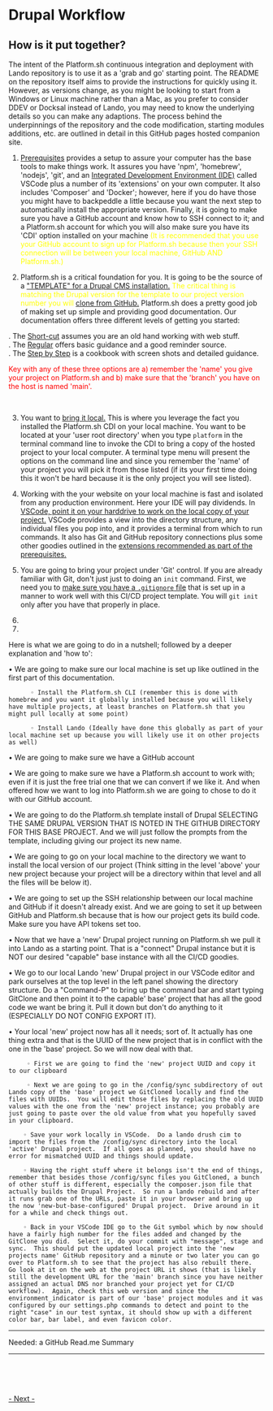 
# Drupal Workflow
## How is it put together?

The intent of the Platform.sh continuous integration and deployment with Lando repository is to use it as a 'grab and go' starting point.  The README on the repository itself aims to provide the instructions for quickly using it.  However, as versions change, as you might be looking to start from a Windows or Linux machine rather than a Mac, as you prefer to consider DDEV or Docksal instead of Lando, you may need to know the underlying details so you can make any adaptions.  The process behind the underpinnings of the repository and the code modification, starting modules additions, etc. are outlined in detail in this GitHub pages hosted companion site.

1) [Prerequisites](../cicd/prerequisites.md) provides a setup to assure your computer has the base tools to make things work.  It assures you have 'npm', 'homebrew', 'nodejs', 'git', and an [Integrated Development Environment (IDE)](../book/ide.md) called VSCode plus a number of its 'extensions' on your own computer.  It also includes 'Composer' and 'Docker'; however, here if you do have those you might have to backpeddle a little because you want the next step to automatically install the appropriate version.  Finally, it is going to make sure you have a GitHub account and know how to SSH connect to it; and a Platform.sh account for which you will also make sure you have its 'CDI' option installed on your machine <font color=yellow> (It is recommended that you use your GitHub account to sign up for Platform.sh because then your SSH connection will be between your local machine, GitHub AND Platform.sh.)</font> 

2) Platform.sh is a critical foundation for you.   It is going to be the source of a ["TEMPLATE" for a Drupal CMS installation.](platformshdrupal.md)  <font color=yellow> The critical thing is matching the Drupal version for the template to our project version number you will </font> [clone from GitHub.](https://github.com/RightsandWrongsgit/initial-test-of-platform-ci-with-lando)   Platform.sh does a pretty good job of making set up simple and providing good documentation.  Our documentation offers three different levels of getting you started:

  . The [Short-cut](../cicd/platformshdrupal.md#short-cut-approach) assumes you are an old hand working with web stuff.  
  . The [Regular](../cicd/platformshdrupal.md#regular-approach) offers basic guidance and a good reminder source.  
  . The [Step by Step](../cicd/platformshdrupal.md#step-by-step) is a cookbook with screen shots and detailed guidance. 
  
<font color=red>Key with any of these three options are a) remember the 'name' you give your project on Platform.sh and b) make sure that the 'branch' you have on the host is named 'main'.</font>

<br>

3) You want to [bring it local.](cicd/bringitlocal.md)  This is where you leverage the fact you installed the Platform.sh CDI on your local machine.  You want to be located at your 'user root directory' when you type `platform` in the terminal command line to invoke the CDI to bring a copy of the hosted project to your local computer.  A terminal type menu will present the options on the command line and since you remember the 'name' of your project you will pick it from those listed (if its your first time doing this it won't be hard because it is the only project you will see listed).
 
4) Working with the your website on your local machine is fast and isolated from any production environment.  Here your IDE will pay dividends.  In [VSCode, point it on your harddrive to work on the local copy of your project.](vscodedrupallocal.md)  VSCode provides a view into the directory structure, any individual files you pop into, and it provides a terminal from which to run commands.  It also has Git and GitHub repository connections plus some other goodies outlined in the [extensions recommended as part of the prerequisites.](cicd/prerequisites.md#vscode-extensions)

5) You are going to bring your project under 'Git' control.  If you are already familiar with Git, don't just just to doing an `init` command.  First, we need you to [make sure you have a `.gitignore` file](cicd/gitignore.md) that is set up in a manner to work well with this CI/CD project template.  You will `git init` only after you have that properly in place. 

6) 
7) 





Here is what we are going to do in a nutshell; followed by a deeper explanation and 'how to':

  • We are going to make sure our local machine is set up like outlined in the first part of this documentation.
  
          ◦ Install the Platform.sh CLI (remember this is done with homebrew and you want it globally installed because you will likely have multiple projects, at least branches on Platform.sh that you might pull locally at some point)
          
          ◦ Install Lando (Ideally have done this globally as part of your local machine set up because you will likely use it on other projects as well)
          
   • We are going to make sure we have a GitHub account
   
   • We are going to make sure we have a Platform.sh account to work with; even if it is just the free trial one that we can convert if we like it.  And when offered how we want to log into Platform.sh we are going to chose to do it with our GitHub account.
   
   • We are going to do the Platform.sh template install of Drupal SELECTING THE SAME DRUPAL VERSION THAT IS NOTED IN THE GITHUB DIRECTORY FOR THIS BASE PROJECT.  And we will just follow the prompts from the template, including giving our project its new name.
   
   • We are going to go on your local machine to the directory we want to install the local version of our project (Think sitting in the level 'above'  your new project because your project will be a directory within that level and all the files will be below it). 
   
   • We are going to set up the SSH relationship between our local machine and GitHub if it doesn't already exist.  And we are going to set it up between GitHub and Platform.sh because that is how our project gets its build code.  Make sure you have API tokens set too.
   
   • Now that we have a 'new' Drupal project running on Platform.sh we pull it into Lando as a starting point.   That is a "connect" Drupal instance but it is NOT our desired "capable" base instance with all the CI/CD goodies.
   
  • We go to our local Lando 'new' Drupal project in our VSCode editor and park ourselves at the top level in the left panel showing the directory structure.  Do a "Command-P" to bring up the command bar and start typing GitClone and then point it to the capable' base' project that has all the good code we want be bring it.  Pull it down but don't do anything to it (ESPECIALLY DO NOT CONFIG EXPORT IT).
  
  • Your local 'new' project now has all it needs; sort of.  It actually has one thing extra and that is the UUID of the new project that is in conflict with the one in the 'base' project.  So we will now deal with that.
  
         ◦ First we are going to find the 'new' project UUID and copy it to our clipboard
         
         ◦ Next we are going to go in the /config/sync subdirectory of out Lando copy of the 'base' project we GitCloned locally and find the files with UUIDs.  You will edit those files by replacing the old UUID values with the one from the 'new' project instance; you probably are just going to paste over the old value from what you hopefully saved in your clipboard.
         
        ◦ Save your work locally in VSCode.  Do a lando drush cim to import the files from the /config/sync directory into the local 'active' Drupal project.  If all goes as planned, you should have no error for mismatched UUID and things should update.
        
        ◦ Having the right stuff where it belongs isn't the end of things, remember that besides those /config/sync files you GitCloned, a bunch of other stuff is different, especially the composer.json file that actually builds the Drupal Project.  So run a lando rebuild and after it runs grab one of the URLs, paste it in your browser and bring up the now 'new-but-base-configured' Drupal project.  Drive around in it for a while and check things out.
        
        ◦ Back in your VSCode IDE go to the Git symbol which by now should have a fairly high number for the files added and changed by the GitClone you did.  Select it, do your commit with "message", stage and sync.  This should put the updated local project into the 'new projects name' GitHub repository and a minute or two later you can go over to Platform.sh to see that the project has also rebuilt there.  Go look at it on the web at the project URL it shows (that is likely still the development URL for the 'main' branch since you have neither assigned an actual DNS nor branched your project yet for CI/CD workflow).  Again, check this web version and since the environment_indicator is part of our 'base' project modules and it was configured by our settings.php commands to detect and point to the right "case" in our test syntax, it should show up with a different color bar, bar label, and even favicon color. 

***********
Needed: a GitHub Read.me Summary
***********

<br>
<br>
<br>

[- Next -](../cicd/prerequisites.md)
